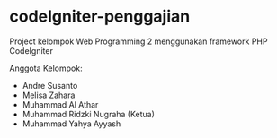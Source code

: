 # codeIgniter-penggajian
Project kelompok Web Programming 2 menggunakan framework PHP CodeIgniter

Anggota Kelompok:
* Andre Susanto
* Melisa Zahara
* Muhammad Al Athar
* Muhammad Ridzki Nugraha (Ketua)
* Muhammad Yahya Ayyash
